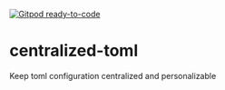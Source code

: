 [![Gitpod ready-to-code](https://img.shields.io/badge/Gitpod-ready--to--code-blue?logo=gitpod)](https://gitpod.io/#https://github.com/pwoolvett/drytoml)

# centralized-toml
Keep toml configuration centralized and personalizable
